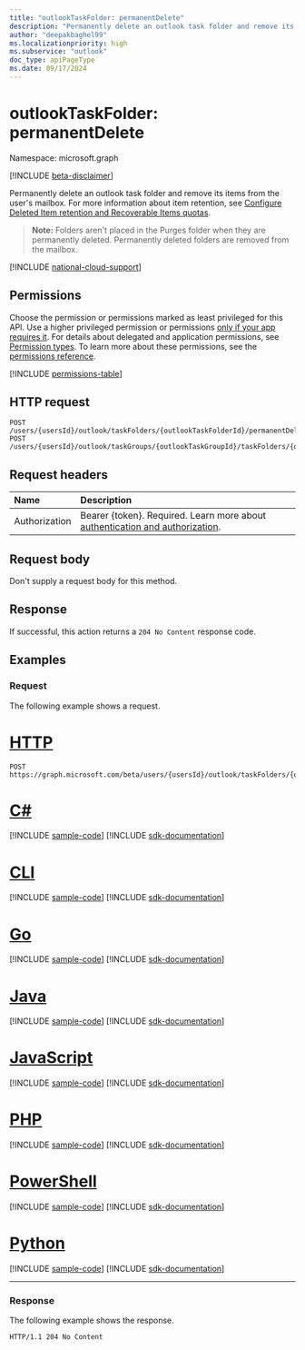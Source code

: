 ```yaml
---
title: "outlookTaskFolder: permanentDelete"
description: "Permanently delete an outlook task folder and remove its items from the user's mailbox."
author: "deepakbaghel99"
ms.localizationpriority: high
ms.subservice: "outlook"
doc_type: apiPageType
ms.date: 09/17/2024
---
```


# outlookTaskFolder: permanentDelete

Namespace: microsoft.graph

[!INCLUDE [beta-disclaimer](../../includes/beta-disclaimer.md)]

Permanently delete an outlook task folder and remove its items from the user's mailbox. For more information about item retention, see [Configure Deleted Item retention and Recoverable Items quotas](/exchange/configure-deleted-item-retention-and-recoverable-items-quotas-exchange-2013-help).

>**Note:** Folders aren't placed in the Purges folder when they are permanently deleted. Permanently deleted folders are removed from the mailbox.


[!INCLUDE [national-cloud-support](../../includes/global-only.md)]

## Permissions

Choose the permission or permissions marked as least privileged for this API. Use a higher privileged permission or permissions [only if your app requires it](/graph/permissions-overview#best-practices-for-using-microsoft-graph-permissions). For details about delegated and application permissions, see [Permission types](/graph/permissions-overview#permission-types). To learn more about these permissions, see the [permissions reference](/graph/permissions-reference).

<!-- { "blockType": "permissions", "name": "outlooktaskfolder_permanentdelete" } -->
[!INCLUDE [permissions-table](../includes/permissions/outlooktaskfolder-permanentdelete-permissions.md)]

## HTTP request

<!-- {
  "blockType": "ignored"
}
-->
``` http
POST /users/{usersId}/outlook/taskFolders/{outlookTaskFolderId}/permanentDelete
POST /users/{usersId}/outlook/taskGroups/{outlookTaskGroupId}/taskFolders/{outlookTaskFolderId}/permanentDelete
```

## Request headers

|Name|Description|
|:---|:---|
|Authorization|Bearer {token}. Required. Learn more about [authentication and authorization](/graph/auth/auth-concepts).|

## Request body

Don't supply a request body for this method.

## Response

If successful, this action returns a `204 No Content` response code.

## Examples

### Request

The following example shows a request.
# [HTTP](#tab/http)
<!-- {
  "blockType": "request",
  "name": "outlooktaskfolderthis.permanentdelete"
}
-->
``` http
POST https://graph.microsoft.com/beta/users/{usersId}/outlook/taskFolders/{outlookTaskFolderId}/permanentDelete
```

# [C#](#tab/csharp)
[!INCLUDE [sample-code](../includes/snippets/csharp/outlooktaskfolderthispermanentdelete-csharp-snippets.md)]
[!INCLUDE [sdk-documentation](../includes/snippets/snippets-sdk-documentation-link.md)]

# [CLI](#tab/cli)
[!INCLUDE [sample-code](../includes/snippets/cli/outlooktaskfolderthispermanentdelete-cli-snippets.md)]
[!INCLUDE [sdk-documentation](../includes/snippets/snippets-sdk-documentation-link.md)]

# [Go](#tab/go)
[!INCLUDE [sample-code](../includes/snippets/go/outlooktaskfolderthispermanentdelete-go-snippets.md)]
[!INCLUDE [sdk-documentation](../includes/snippets/snippets-sdk-documentation-link.md)]

# [Java](#tab/java)
[!INCLUDE [sample-code](../includes/snippets/java/outlooktaskfolderthispermanentdelete-java-snippets.md)]
[!INCLUDE [sdk-documentation](../includes/snippets/snippets-sdk-documentation-link.md)]

# [JavaScript](#tab/javascript)
[!INCLUDE [sample-code](../includes/snippets/javascript/outlooktaskfolderthispermanentdelete-javascript-snippets.md)]
[!INCLUDE [sdk-documentation](../includes/snippets/snippets-sdk-documentation-link.md)]

# [PHP](#tab/php)
[!INCLUDE [sample-code](../includes/snippets/php/outlooktaskfolderthispermanentdelete-php-snippets.md)]
[!INCLUDE [sdk-documentation](../includes/snippets/snippets-sdk-documentation-link.md)]

# [PowerShell](#tab/powershell)
[!INCLUDE [sample-code](../includes/snippets/powershell/outlooktaskfolderthispermanentdelete-powershell-snippets.md)]
[!INCLUDE [sdk-documentation](../includes/snippets/snippets-sdk-documentation-link.md)]

# [Python](#tab/python)
[!INCLUDE [sample-code](../includes/snippets/python/outlooktaskfolderthispermanentdelete-python-snippets.md)]
[!INCLUDE [sdk-documentation](../includes/snippets/snippets-sdk-documentation-link.md)]

---

### Response

The following example shows the response.

<!-- {
  "blockType": "response",
  "truncated": true
}
-->
``` http
HTTP/1.1 204 No Content
```

<!--
{
  "type": "#page.annotation",
  "description": "Update checklistItem",
  "keywords": "",
  "section": "documentation",
  "tocPath": "",
  "suppressions": [
    "Error: microsoft.graph.microsoft.graph/users:
      /users/{var}/outlook/taskFolders/{var}/permanentDelete
      Uri path requires navigating into unknown object hierarchy: missing property 'taskFolders' on 'outlookUser'. Possible issues:
  	 1) Doc bug where 'taskFolders' isn't defined on the resource.
  	 2) Doc bug where 'taskFolders' is an example key and should instead be replaced with a placeholder like {item-id} or declared in the sampleKeys annotation.
  	 3) Doc bug where 'outlookUser' is supposed to be an entity type, but is being treated as a complex because it (and its ancestors) are missing the keyProperty annotation."
  ]
}
-->
